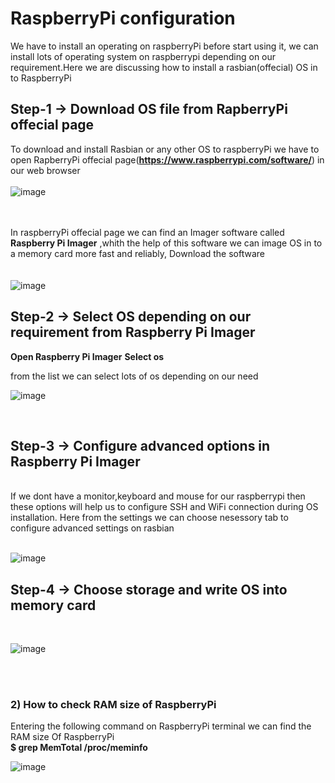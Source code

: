 # RaspberryPi configuration
We have to install an operating on raspberryPi before start using it, we can install lots of operating system on raspberrypi depending on our requirement.Here we are discussing how to install a rasbian(offecial) OS in to RaspberryPi  


##    Step-1  -> Download OS file from **RapberryPi offecial page**
  To download and install Rasbian or any other OS to raspberryPi we have to open RapberryPi offecial page(**https://www.raspberrypi.com/software/**) in our web browser
<br><br>
![image](https://user-images.githubusercontent.com/109785046/187012022-0addfef6-62a6-4b99-9954-8430a1f0ff66.png)

<br><br>
In raspberryPi offecial page we can find an Imager software called **Raspberry Pi Imager** ,whith the help of this software we can image OS in to a memory card more fast and reliably, Download the software
<br><br><br>
![image](https://user-images.githubusercontent.com/109785046/187012217-909d9ac6-05ae-41e3-a930-5769aea2504b.png)


##    Step-2  -> Select OS depending on our requirement from Raspberry Pi Imager 
**Open Raspberry Pi Imager**
**Select os**
<br>

from the list we can select lots of os depending on our need
<br>

![image](https://user-images.githubusercontent.com/109785046/187013820-3fae4c31-6a7c-42b9-8e63-42bebea6c675.png)

<br>


##    Step-3  -> Configure advanced options in Raspberry Pi Imager
<br>
If we dont have a monitor,keyboard and mouse for our raspberrypi then these options will help us to configure SSH and WiFi connection during OS installation. Here from the settings we can choose nesessory tab to configure advanced settings on rasbian
<br><br>

![image](https://user-images.githubusercontent.com/109785046/187014556-b550a7f5-b4f1-430a-99e2-306382e3f9fa.png)

##    Step-4  -> Choose storage and write OS into memory card
<br>

![image](https://user-images.githubusercontent.com/109785046/187015749-80232e74-1905-4de7-9c71-637031d1000d.png)

<br><br>
### 2) How to check RAM size of RaspberryPi

Entering the following command on RaspberryPi terminal we can find the RAM size Of RaspberryPi<br>
**$ grep MemTotal /proc/meminfo**
<br>

![image](https://user-images.githubusercontent.com/109785046/186573778-6074b628-e848-44bc-94fa-92f1d6ebb140.png)
